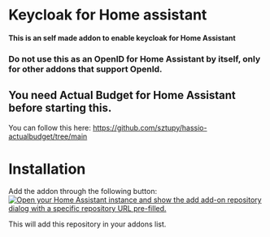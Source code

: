 # Keycloak for Home assistant
#### This is an self made addon to enable keycloak for Home Assistant
### Do not use this as an OpenID for Home Assistant by itself, only for other addons that support OpenId.


## You need Actual Budget for Home Assistant before starting this.
You can follow this here: https://github.com/sztupy/hassio-actualbudget/tree/main

# Installation

Add the addon through the following button:
[![Open your Home Assistant instance and show the add add-on repository dialog with a specific repository URL pre-filled.](https://my.home-assistant.io/badges/supervisor_add_addon_repository.svg)](https://my.home-assistant.io/redirect/supervisor_add_addon_repository/?repository_url=https%3A%2F%2Fgithub.com%2Fimichaelv%2Factual-helpers-home-assistant-cron)

This will add this repository in your addons list.
